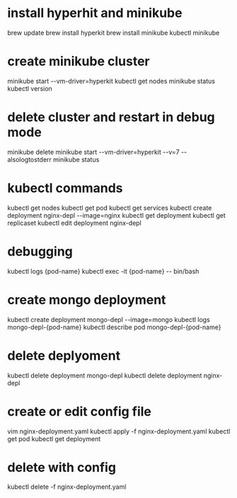# install hyperhit and minikube
brew update
brew install hyperkit
brew install minikube
kubectl
minikube

# create minikube cluster
minikube start --vm-driver=hyperkit
kubectl get nodes
minikube status
kubectl version

# delete cluster and restart in debug mode
minikube delete
minikube start --vm-driver=hyperkit --v=7 --alsologtostderr
minikube status

# kubectl commands
kubectl get nodes
kubectl get pod
kubectl get services
kubectl create deployment nginx-depl --image=nginx
kubectl get deployment
kubectl get replicaset
kubectl edit deployment nginx-depl

# debugging
kubectl logs {pod-name}
kubectl exec -it {pod-name} -- bin/bash

# create mongo deployment
kubectl create deployment mongo-depl --image=mongo
kubectl logs mongo-depl-{pod-name}
kubectl describe pod mongo-depl-{pod-name}

# delete deplyoment
kubectl delete deployment mongo-depl
kubectl delete deployment nginx-depl

# create or edit config file
vim nginx-deployment.yaml
kubectl apply -f nginx-deployment.yaml
kubectl get pod
kubectl get deployment

# delete with config
kubectl delete -f nginx-deployment.yaml






